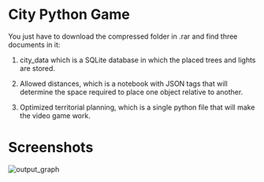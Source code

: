 # City Python Game

You just have to download the compressed folder in .rar and find three documents in it:

1. city_data which is a SQLite database in which the placed trees and lights are stored.

2. Allowed distances, which is a notebook with JSON tags that will determine the space required to place one object relative to another.

3. Optimized territorial planning, which is a single python file that will make the video game work.

# Screenshots

![output_graph](https://drive.google.com/uc?id=1DGOUI5t0oj71YriciEKYzoo1ZLlnKTSV)
